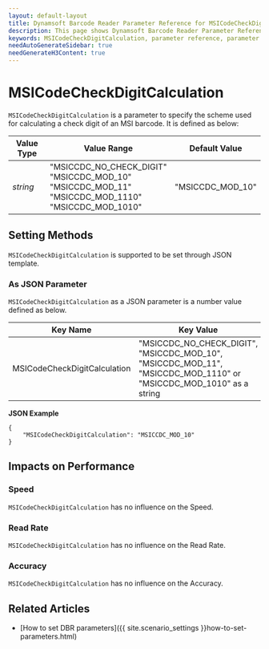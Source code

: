```yaml
---
layout: default-layout
title: Dynamsoft Barcode Reader Parameter Reference for MSICodeCheckDigitCalculation
description: This page shows Dynamsoft Barcode Reader Parameter Reference for MSICodeCheckDigitCalculation.
keywords: MSICodeCheckDigitCalculation, parameter reference, parameter
needAutoGenerateSidebar: true
needGenerateH3Content: true
---
```



# MSICodeCheckDigitCalculation 

`MSICodeCheckDigitCalculation` is a parameter to specify the scheme used for calculating a check digit of an MSI barcode. It is defined as below:

| Value Type | Value Range | Default Value |
| ---------- | ----------- | ------------- |
| *string* | "MSICCDC_NO_CHECK_DIGIT"<br>"MSICCDC_MOD_10"<br>"MSICCDC_MOD_11"<br>"MSICCDC_MOD_1110"<br>"MSICCDC_MOD_1010" | "MSICCDC_MOD_10"  |

    
## Setting Methods
`MSICodeCheckDigitCalculation` is supported to be set through JSON template.

### As JSON Parameter
`MSICodeCheckDigitCalculation` as a JSON parameter is a number value defined as below.   

| Key Name | Key Value |
| -------- | --------- |
| MSICodeCheckDigitCalculation | "MSICCDC_NO_CHECK_DIGIT", "MSICCDC_MOD_10", "MSICCDC_MOD_11", "MSICCDC_MOD_1110" or "MSICCDC_MOD_1010" as a string |


**JSON Example**   
```
{
    "MSICodeCheckDigitCalculation": "MSICCDC_MOD_10"
}
```


## Impacts on Performance
### Speed
`MSICodeCheckDigitCalculation` has no influence on the Speed.

### Read Rate
`MSICodeCheckDigitCalculation` has no influence on the Read Rate.

### Accuracy
`MSICodeCheckDigitCalculation` has no influence on the Accuracy.

## Related Articles
- [How to set DBR parameters]({{ site.scenario_settings }}how-to-set-parameters.html)
